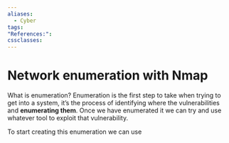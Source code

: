 ```yaml
---
aliases:
  - Cyber
tags: 
"References:": 
cssclasses:
---
```

# Network enumeration with Nmap
What is enumeration? Enumeration is the first step to take when trying to get into a system, it’s the process of identifying where the vulnerabilities and **enumerating them**. 
Once we have enumerated it we can try and use whatever tool to exploit that vulnerability. 

To start creating this enumeration we can use 

